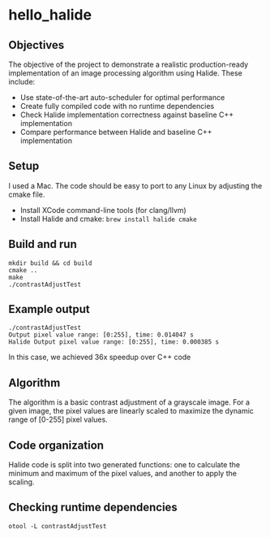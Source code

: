 # hello_halide

## Objectives
The objective of the project to demonstrate a realistic production-ready implementation of an image processing algorithm using Halide. These include:
- Use state-of-the-art auto-scheduler for optimal performance
- Create fully compiled code with no runtime dependencies 
- Check Halide implementation correctness against baseline C++ implementation
- Compare performance between Halide and baseline C++ implementation

## Setup
I used a Mac. The code should be easy to port to any Linux by adjusting the cmake file. 
- Install XCode command-line tools (for clang/llvm)
- Install Halide and cmake: ``` brew install halide cmake ```

## Build and run
``` 
mkdir build && cd build
cmake ..
make
./contrastAdjustTest 
```

## Example output
```
./contrastAdjustTest 
Output pixel value range: [0:255], time: 0.014047 s
Halide Output pixel value range: [0:255], time: 0.000385 s
```
In this case, we achieved 36x speedup over C++ code

## Algorithm
The algorithm is a basic contrast adjustment of a grayscale image. For a given image, the pixel values are linearly scaled to maximize the dynamic range of [0-255] pixel values. 

## Code organization
Halide code is split into two generated functions: one to calculate the minimum and maximum of the pixel values, and another to apply the scaling. 

## Checking runtime dependencies
``` otool -L contrastAdjustTest ```



